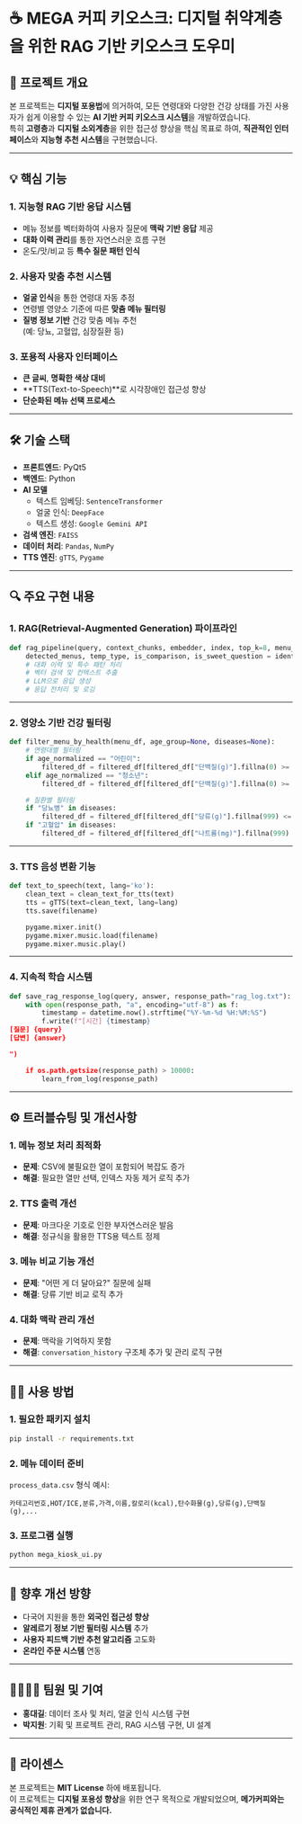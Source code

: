 # ☕ MEGA 커피 키오스크: 디지털 취약계층을 위한 RAG 기반 키오스크 도우미


## 📌 프로젝트 개요

본 프로젝트는 **디지털 포용법**에 의거하여, 모든 연령대와 다양한 건강 상태를 가진 사용자가 쉽게 이용할 수 있는 **AI 기반 커피 키오스크 시스템**을 개발하였습니다.  
특히 **고령층**과 **디지털 소외계층**을 위한 접근성 향상을 핵심 목표로 하여, **직관적인 인터페이스**와 **지능형 추천 시스템**을 구현했습니다.

---

## 💡 핵심 기능

### 1. 지능형 RAG 기반 응답 시스템
- 메뉴 정보를 벡터화하여 사용자 질문에 **맥락 기반 응답** 제공
- **대화 이력 관리**를 통한 자연스러운 흐름 구현
- 온도/맛/비교 등 **특수 질문 패턴 인식**

### 2. 사용자 맞춤 추천 시스템
- **얼굴 인식**을 통한 연령대 자동 추정
- 연령별 영양소 기준에 따른 **맞춤 메뉴 필터링**
- **질병 정보 기반** 건강 맞춤 메뉴 추천  
  (예: 당뇨, 고혈압, 심장질환 등)

### 3. 포용적 사용자 인터페이스
- **큰 글씨**, **명확한 색상 대비**
- **TTS(Text-to-Speech)**로 시각장애인 접근성 향상
- **단순화된 메뉴 선택 프로세스**

---

## 🛠 기술 스택

- **프론트엔드**: PyQt5  
- **백엔드**: Python  
- **AI 모델**
  - 텍스트 임베딩: `SentenceTransformer`
  - 얼굴 인식: `DeepFace`
  - 텍스트 생성: `Google Gemini API`
- **검색 엔진**: `FAISS`  
- **데이터 처리**: `Pandas`, `NumPy`  
- **TTS 엔진**: `gTTS`, `Pygame`

---

## 🔍 주요 구현 내용

### 1. RAG(Retrieval-Augmented Generation) 파이프라인

```python
def rag_pipeline(query, context_chunks, embedder, index, top_k=8, menu_df=None, conversation_history=None):
    detected_menus, temp_type, is_comparison, is_sweet_question = identify_menu_type(query, menu_df)
    # 대화 이력 및 특수 패턴 처리
    # 벡터 검색 및 컨텍스트 추출
    # LLM으로 응답 생성
    # 응답 전처리 및 로깅
```

---

### 2. 영양소 기반 건강 필터링

```python
def filter_menu_by_health(menu_df, age_group=None, diseases=None):
    # 연령대별 필터링
    if age_normalized == "어린이":
        filtered_df = filtered_df[filtered_df["단백질(g)"].fillna(0) >= 1]
    elif age_normalized == "청소년":
        filtered_df = filtered_df[filtered_df["단백질(g)"].fillna(0) >= 0.8]

    # 질환별 필터링
    if "당뇨병" in diseases:
        filtered_df = filtered_df[filtered_df["당류(g)"].fillna(999) <= 10]
    if "고혈압" in diseases:
        filtered_df = filtered_df[filtered_df["나트륨(mg)"].fillna(999) <= 100]
```

---

### 3. TTS 음성 변환 기능

```python
def text_to_speech(text, lang='ko'):
    clean_text = clean_text_for_tts(text)
    tts = gTTS(text=clean_text, lang=lang)
    tts.save(filename)

    pygame.mixer.init()
    pygame.mixer.music.load(filename)
    pygame.mixer.music.play()
```

---

### 4. 지속적 학습 시스템

```python
def save_rag_response_log(query, answer, response_path="rag_log.txt"):
    with open(response_path, "a", encoding="utf-8") as f:
        timestamp = datetime.now().strftime("%Y-%m-%d %H:%M:%S")
        f.write(f"[시간] {timestamp}
[질문] {query}
[답변] {answer}

")

    if os.path.getsize(response_path) > 10000:
        learn_from_log(response_path)
```

---

## ⚙️ 트러블슈팅 및 개선사항

### 1. 메뉴 정보 처리 최적화
- **문제**: CSV에 불필요한 열이 포함되어 복잡도 증가  
- **해결**: 필요한 열만 선택, 인덱스 자동 제거 로직 추가

### 2. TTS 출력 개선
- **문제**: 마크다운 기호로 인한 부자연스러운 발음  
- **해결**: 정규식을 활용한 TTS용 텍스트 정제

### 3. 메뉴 비교 기능 개선
- **문제**: "어떤 게 더 달아요?" 질문에 실패  
- **해결**: 당류 기반 비교 로직 추가

### 4. 대화 맥락 관리 개선
- **문제**: 맥락을 기억하지 못함  
- **해결**: `conversation_history` 구조체 추가 및 관리 로직 구현

---

## 🧑‍💻 사용 방법

### 1. 필요한 패키지 설치

```bash
pip install -r requirements.txt
```

### 2. 메뉴 데이터 준비

`process_data.csv` 형식 예시:

```
카테고리번호,HOT/ICE,분류,가격,이름,칼로리(kcal),탄수화물(g),당류(g),단백질(g),...
```

### 3. 프로그램 실행

```bash
python mega_kiosk_ui.py
```

---

## 🚀 향후 개선 방향

- 다국어 지원을 통한 **외국인 접근성 향상**
- **알레르기 정보 기반 필터링 시스템** 추가
- **사용자 피드백 기반 추천 알고리즘** 고도화
- **온라인 주문 시스템** 연동

---

## 👨‍👩‍👧‍👦 팀원 및 기여

- **홍대길**: 데이터 조사 및 처리, 얼굴 인식 시스템 구현  
- **박지원**: 기획 및 프로젝트 관리, RAG 시스템 구현, UI 설계

---

## 📄 라이센스

본 프로젝트는 **MIT License** 하에 배포됩니다.  
이 프로젝트는 **디지털 포용성 향상**을 위한 연구 목적으로 개발되었으며, **메가커피와는 공식적인 제휴 관계가 없습니다.**
